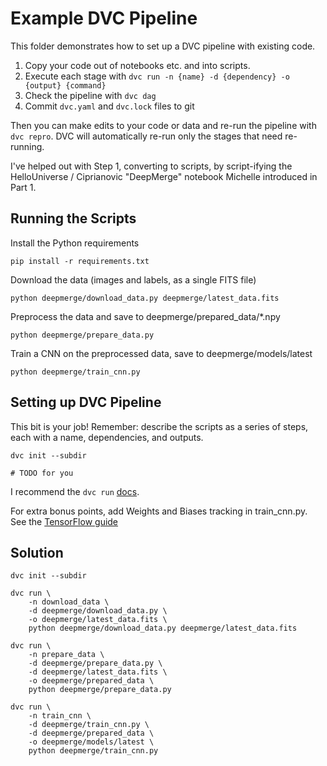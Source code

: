 # Example DVC Pipeline

This folder demonstrates how to set up a DVC pipeline with existing code.

1. Copy your code out of notebooks etc. and into scripts.
2. Execute each stage with `dvc run -n {name} -d {dependency} -o {output} {command}`
3. Check the pipeline with `dvc dag`
4. Commit `dvc.yaml` and `dvc.lock` files to git

Then you can make edits to your code or data and re-run the pipeline with `dvc repro`. DVC will automatically re-run only the stages that need re-running.

I've helped out with Step 1, converting to scripts, by script-ifying the HelloUniverse / Ciprianovic "DeepMerge" notebook Michelle introduced in Part 1.

## Running the Scripts

Install the Python requirements

    pip install -r requirements.txt

Download the data (images and labels, as a single FITS file)

    python deepmerge/download_data.py deepmerge/latest_data.fits

Preprocess the data and save to deepmerge/prepared_data/*.npy

    python deepmerge/prepare_data.py

Train a CNN on the preprocessed data, save to deepmerge/models/latest

    python deepmerge/train_cnn.py

## Setting up DVC Pipeline

This bit is your job! Remember: describe the scripts as a series of steps, each with a name, dependencies, and outputs.

    dvc init --subdir

    # TODO for you

I recommend the `dvc run` [docs](https://dvc.org/doc/command-reference/run#run).


For extra bonus points, add Weights and Biases tracking in train_cnn.py. See the [TensorFlow guide](https://docs.wandb.ai/guides/integrations/tensorflow)

## Solution

    dvc init --subdir

    dvc run \
        -n download_data \
        -d deepmerge/download_data.py \
        -o deepmerge/latest_data.fits \
        python deepmerge/download_data.py deepmerge/latest_data.fits

    dvc run \
        -n prepare_data \
        -d deepmerge/prepare_data.py \
        -d deepmerge/latest_data.fits \
        -o deepmerge/prepared_data \
        python deepmerge/prepare_data.py

    dvc run \
        -n train_cnn \
        -d deepmerge/train_cnn.py \
        -d deepmerge/prepared_data \
        -o deepmerge/models/latest \
        python deepmerge/train_cnn.py
